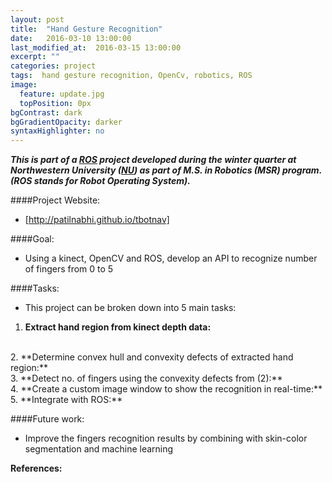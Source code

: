 ```yaml
---
layout: post
title:  "Hand Gesture Recognition"
date:   2016-03-10 13:00:00
last_modified_at:  2016-03-15 13:00:00
excerpt: ""
categories: project
tags:  hand gesture recognition, OpenCv, robotics, ROS
image:
  feature: update.jpg
  topPosition: 0px
bgContrast: dark
bgGradientOpacity: darker
syntaxHighlighter: no
---
```


***This is part of a [ROS] project developed during the winter quarter at Northwestern University ([NU]) as part of M.S. in Robotics (MSR) program.
(ROS stands for Robot Operating System).***

####Project Website:
* [http://patilnabhi.github.io/tbotnav] 

####Goal:

* Using a kinect, OpenCV and ROS, develop an API to recognize number of fingers from 0 to 5

####Tasks:

* This project can be broken down into 5 main tasks:

1. **Extract hand region from kinect depth data:**   
<br>
2. **Determine convex hull and convexity defects of extracted hand region:**    
<br>
3. **Detect no. of fingers using the convexity defects from (2):**  
<br>
4. **Create a custom image window to show the recognition in real-time:**  
<br>
5. **Integrate with ROS:**  

####Future work:
    
* Improve the fingers recognition results by combining with skin-color segmentation and machine learning

**References:**


[http://patilnabhi.github.io/tbotnav]: http://patilnabhi.github.io/tbotnav
[ROS]: http://www.ros.org/
[NU]: http://www.mccormick.northwestern.edu/robotics/
[OpenCV]: http://opencv.org/
[Rviz]: http://wiki.ros.org/rviz